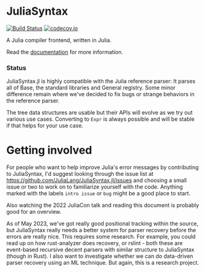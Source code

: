 # JuliaSyntax

[![Build Status](https://github.com/c42f/JuliaSyntax.jl/workflows/CI/badge.svg)](https://github.com/c42f/JuliaSyntax.jl/actions)
[![codecov.io](http://codecov.io/github/JuliaLang/JuliaSyntax.jl/coverage.svg?branch=main)](http://codecov.io/github/JuliaLang/JuliaSyntax.jl?branch=main)

A Julia compiler frontend, written in Julia.

Read the [documentation](https://JuliaLang.github.io/JuliaSyntax.jl/dev) for
more information.

### Status

JuliaSyntax.jl is highly compatible with the Julia reference parser: It parses
all of Base, the standard libraries and General registry. Some minor difference
remain where we've decided to fix bugs or strange behaviors in the reference
parser.

The tree data structures are usable but their APIs will evolve as we try out
various use cases. Converting to `Expr` is always possible and will be stable
if that helps for your use case.

# Getting involved

For people who want to help improve Julia's error messages by contributing to
JuliaSyntax, I'd suggest looking through the issue list at
https://github.com/JuliaLang/JuliaSyntax.jl/issues and choosing a small issue
or two to work on to familiarize yourself with the code. Anything marked with
the labels `intro issue` or `bug` might be a good place to start.

Also watching the 2022 JuliaCon talk and reading this document is probably good
for an overview.

As of May 2023, we've got really good positional tracking within the source,
but JuliaSyntax really needs a better system for parser recovery before the
errors are really nice. This requires some research. For example, you could
read up on how rust-analyzer does recovery, or rslint - both these are
event-based recursive decent parsers with similar structure to JuliaSyntax
(though in Rust). I also want to investigate whether we can do data-driven
parser recovery using an ML technique. But again, this is a research project.
